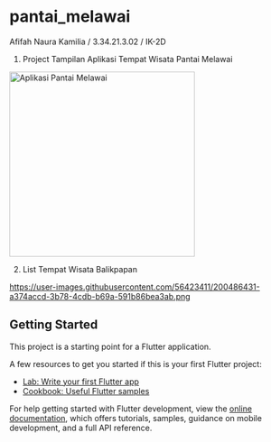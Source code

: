 # pantai_melawai

Afifah Naura Kamilia / 3.34.21.3.02 / IK-2D

1. Project Tampilan Aplikasi Tempat Wisata Pantai Melawai

<img width="328" alt="Aplikasi Pantai Melawai" src="https://user-images.githubusercontent.com/56423411/199099788-0a7c7c0d-7633-47a6-8c11-8c028c257d8b.png">

2. List Tempat Wisata Balikpapan

https://user-images.githubusercontent.com/56423411/200486431-a374accd-3b78-4cdb-b69a-591b86bea3ab.png

## Getting Started

This project is a starting point for a Flutter application.

A few resources to get you started if this is your first Flutter project:

- [Lab: Write your first Flutter app](https://docs.flutter.dev/get-started/codelab)
- [Cookbook: Useful Flutter samples](https://docs.flutter.dev/cookbook)

For help getting started with Flutter development, view the
[online documentation](https://docs.flutter.dev/), which offers tutorials,
samples, guidance on mobile development, and a full API reference.
